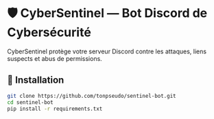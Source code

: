 # 🛡️ CyberSentinel — Bot Discord de Cybersécurité

CyberSentinel protège votre serveur Discord contre les attaques, liens suspects et abus de permissions.

## 🚀 Installation

```bash
git clone https://github.com/tonpseudo/sentinel-bot.git
cd sentinel-bot
pip install -r requirements.txt
